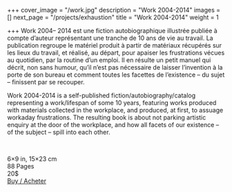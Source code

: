 +++
cover_image = "/work.jpg"
description = "Work 2004-2014"
images = []
next_page = "/projects/exhaustion"
title = "Work 2004-2014"
weight = 1

+++
Work 2004– 2014 est une fiction autobiographique illustrée publiée à compte d’auteur représentant une tranche de 10 ans de vie au travail. La publication regroupe le matériel produit à partir de matériaux récupérés sur les lieux du travail, et réalisé, au départ, pour apaiser les frustrations vécues au quotidien, par la routine d’un emploi. Il en résulte un petit manuel qui décrit, non sans humour, qu’il n’est pas nécessaire de laisser l’invention à la porte de son bureau et comment toutes les facettes de l’existence – du sujet – finissent par se recouper.

Work 2004-2014 is a self-published fiction/autobiography/catalog representing a work/lifespan of some 10 years, featuring works produced with materials collected in the workplace, and produced, at first, to assuage workaday frustrations. The resulting book is about not parking artistic enquiry at the door of the workplace, and how all facets of our existence – of the subject – spill into each other.

&nbsp;  

6×9 in, 15×23 cm  
88 Pages  
20$   
[Buy / Acheter](https://www.blurb.ca/bookstore/invited/6119506/a58a3d50aada36a0fa6c39980c0cbbd773dc64db)

